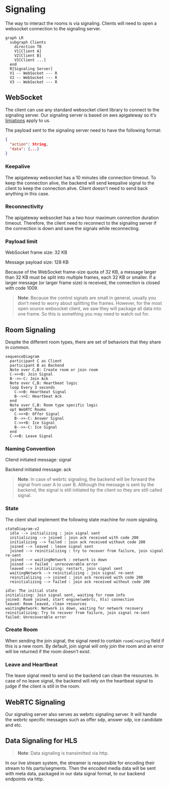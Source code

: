 # Signaling

The way to interact the rooms is via signaling. Clients will need to open a websocket connection to the signaling server.

```mermaid
graph LR
  subgraph Clients
    direction TB
    V1[Client A]
    V2[Client B]
    V3[Client ...]
  end
  R[Signaling Server]
  V1 -- WebSocket --- R
  V2 -- WebSocket --- R
  V3 -- WebSocket --- R
```

## WebSocket

The client can use any standard websocket client library to connect to the signaling server. Our signaling server is based on aws apigateway so it's [limiations](https://docs.aws.amazon.com/apigateway/latest/developerguide/limits.html#apigateway-execution-service-websocket-limits-table) apply to us.

The payload sent to the signaling server need to have the following format:
```json
{
  "action": String,
  "data": {...}
}
```

### Keepalive

The apigateway websocket has a 10 minutes idle connection timeout. To keep the connection alive, the backend will send keepalive signal to the client to keep the connection alive. Client doesn't need to send back anything in this case.

### Reconnectivity

The apigateway websocket has a two hour maximum connection duration timeout. Therefore, the client need to reconnect to the signaling server if the connection is down and save the signals while reconnecting.

### Payload limit

WebSocket frame size: 32 KB

Message payload size: 128 KB

Because of the WebSocket frame-size quota of 32 KB, a message larger than 32 KB must be split into multiple frames, each 32 KB or smaller. If a larger message (or larger frame size) is received, the connection is closed with code 1009.

> **Note**: Because the control signals are small in general, usually you don't need to worry about splitting the frames. However, for the most open source websocket client, we saw they will package all data into one frame. So this is something you may need to watch out for.


## Room Signaling

Despite the different room types, there are set of behaviors that they share in common.

```mermaid
sequenceDiagram
  participant C as Client
  participant B as Backend
  Note over C,B: Create room or join room
  C->>+B: Join Signal
  B-->>-C: Join Ack
  Note over C,B: Heartbeat logic
  loop Every 3 seconds
    C->>B: Heartbeat Signal
    B-->>C: Heartbeat Ack
  end
  Note over C,B: Room type specific logic
  opt WebRTC Rooms
    C->>+B: Offer Signal
    B-->>-C: Answer Signal
    C->>+B: Ice Signal
    B-->>-C: Ice Signal
  end
  C->>B: Leave Signal
```

### Naming Convention

Cliend initiated message: signal

Backend initiated message: ack

> **Note**: In case of webrtc signaling, the backend will be forward the signal from user A to user B. Although the message is sent by the backend, the signal is still initiated by the client so they are still called signal.

### State

The client shall implement the following state machine for room signaling.

```mermaid
stateDiagram-v2
  idle --> initializing : join signal sent
  initializing --> joined : join ack received with code 200
  initializing --> failed : join ack received without code 200
  joined --> leaved : leave signal sent
  joined --> reinitializing : try to recover from failure, join signal re-sent
  joined --> waitingNetwork : network is down
  joined --> failed : unrecoverable error
  leaved --> initializing: restart, join signal sent
  waitingNetwork --> reinitializing : join signal re-sent
  reinitializing --> joined : join ack received with code 200
  reinitializing --> failed : join ack received without code 200
```

```
idle: The initial state
initializing: Join signal sent, waiting for room info
joined: Room joined, start engine(webrtc, hls) connection
leaved: Room leaved, clean resources
waitingNetwork: Network is down, waiting for network recovery
reinitializing: Try to recover from failure, join signal re-sent
failed: Unrecoverable error
```

### Create Room

When sending the join signal, the signal need to contain `roomCreating` field if this is a new room. By default, join signal will only join the room and an error will be returned if the room doesn't exist.

### Leave and Heartbeat

The leave signal need to send so the backend can clean the resources. In case of no leave signal, the backend will rely on the heartbeat signal to judge if the client is still in the room.

## WebRTC Signaling

Our signaling server also serves as webrtc signaling server. It will handle the webrtc specific messages such as offer sdp, answer sdp, ice candidate and etc.

## Data Signaling for HLS

> **Note**: Data signaling is transimitted via http.

In our live stream system, the streamer is responsible for encoding their stream to hls parts/segments. Then the encoded media data will be sent with meta data, packaged in our data signal format, to our backend endpoints via http. 
